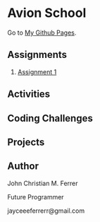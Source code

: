 # Avion School
Go to [My Github Pages](https://buuloooy0318.github.io/batch6-activities/).


## Assignments
<ol>
  <li><a href="https://buuloooy0318.github.io/batch6-activities/Assignment-1/index.html">Assignment 1</a></li>
</ol>


## Activities


## Coding Challenges


## Projects



## Author
<p>John Christian M. Ferrer</p>
<p>Future Programmer</p>
<p>jayceeeferrerr@gmail.com</p>
